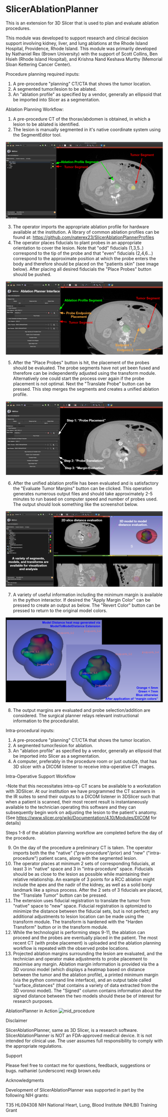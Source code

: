 # SlicerAblationPlanner

This is an extension for 3D Slicer that is used to plan and evaluate ablation procedures. 

This module was developed to support research and clinical decision support involving kidney, liver, and lung ablations at the Rhode Island Hospital, Providence, Rhode Island. This module was primarily developed by Nathaniel Rex (Brown University) with the support of Scott Collins, Ben Hsieh (Rhode Island Hospital), and Krishna Nand Keshava Murthy (Memorial Sloan Kettering Cancer Center). 

Procedure planning required inputs: 
1. A pre-procedure "planning" CT/CTA that shows the tumor location. 
2. A segmented tumor/lesion to be ablated. 
3. An "ablation profile" as specified by a vendor, generally an ellipsoid that be imported into Slicer as a segmentation. 

Ablation Planning Workflow:

1. A pre-procedure CT of the thorax/abdomen is obtained, in which a lesion to be ablated is identified. 
2. The lesion is manually segmented in it's native coordinate system using the SegmentEditor tool. 

![minimum_required_inputs](/Screenshots/minimum_required_inputs.PNG)

3. The operator imports the appropriate ablation profile for hardware available at the institution. A library of common ablation profiles can be found at: https://github.com/naterex23/SlicerAblationPlannerProfiles
4. The operator places fiducials to plant probes in an appropriate orientation to cover the lesion. Note that "odd" fiducials (1,3,5..) correspond to the tip of the probe and that "even" fiducials (2,4,6...) correspond to the approximate position at which the probe enters the body and therefore should be placed on the "patients skin" (see image below). After placing all desired fiducials the "Place Probes" button should be pushed. 

![minimum_required_placement](/Screenshots/minimum_required_placement.PNG)

5. After the "Place Probes" button is hit, the placement of the probes should be evaluated. The probe segments have not yet been fused and therefore can be independently adjusted using the transform module. Alternatively one could start the process over again if the probe placement is not optimal. Next the "Translate Probe" button can be pressed. This step merges the segments and creates a unified ablation profile. 

![ablation_steps](/Screenshots/ablation_steps.PNG)

6. After the unified ablation profile has been evaluated and is satisfactory the "Evaluate Tumor Margins" button can be clicked. This operation generates numerous output files and should take approximately 2-5 minutes to run based on computer speed and number of probes used. The output should look something like the screenshot below. 

![ablation_outputs](/Screenshots/ablation_outputs.PNG)

7. A variety of useful information including the minimum margin is available in the python interactor. If desired the "Apply Margin Color" can be pressed to create an output as below. The "Revert Color" button can be pressed to return to the original model colors. 

![margin_colors](/Screenshots/margin_colors.png)

8. The output margins are evaluated and probe selection/addition are considered. The surgical planner relays relevant instructional information to the proceduralist.

Intra-procedural inputs: 
1. A pre-procedure "planning" CT/CTA that shows the tumor location. 
2. A segmented tumor/lesion for ablation. 
3. An "ablation profile" as specified by a vendor, generally an ellipsoid that be imported into Slicer as a segmentation. 
4. A computer, preferably in the procedure room or just outside, that has 3D slicer with a DICOM listener to receive intra-operative CT images.  

Intra-Operative Support Workflow

-Note that this necessitates intra-op CT scans be available to a workstation with 3DSlicer. At our institution we have programmed the CT scanners in the IR suites to send their outputs to a DICOM listener in 3DSlicer such that when a patient is scanned, their most recent result is instantaneously available to the technician operating this software and they can subsequently begin work on adjusting the lesion to the patient's anatomy. (See https://www.slicer.org/wiki/Documentation/4.10/Modules/DICOM for details)

Steps 1-8 of the ablation planning workflow are completed before the day of the procedure. 

9. On the day of the procedure a preliminary CT is taken. The operator imports both the the "native" ("pre-procedure"/prior) and "new" ("intra-procedure") patient scans, along with the segmented lesion. 
10. The operator places at minimum 2 sets of corresponding fiducials, at least 3 in "native" space and 3 in "intra-procedure" space. Fiducials should be as close to the lesion as possible while maintaining their relative relationship. An example of 3 points for a RCC ablation might include the apex and the nadir of the kidney, as well as a solid bony landmark like a spinus process. After the 2 sets of 3 fiducials are placed, the "Translate Tumor" button can be pressed. 
11. The extension uses fiducial registration to translate the tumor from "native" space to "new" space. Fiducial registration is optomized to minimize the distance between the fiducial sets, but is not perfect; any additional adjustments to lesion location can be made using the transform module. The transform is hardened with the "Harden Transform" button or in the transform module. 
12. While the technologist is performing steps 9-11, the ablation can proceed and the probes are eventually placed in the patient. The most recent CT (with probe placement) is uploaded and the ablation planning workflow is repeated with the observed probe locations. 
13. Projected ablation margins surrounding the lesion are evaluated, and the technician and operator make adjustments to probe placement to maximise any margin. Ablation margin information is provided via the a 3D voronoi model (which displays a heatmap based on distance between the tumor and the ablation profile), a printed minimum margin (via the python command line interface), and an output table called "surface_distances" (that contains a variety of data extracted from the 3D voronoi model). The "Signed" column contains information about the signed distance between the two models should these be of interest for research purposes. 

AblationPlanner in Action
![mid_procedure](/Screenshots/mid_procedure.png)

Disclaimer

SlicerAblationPlanner, same as 3D Slicer, is a research software. SlicerAblationPlanner is NOT an FDA-approved medical device. It is not intended for clinical use. The user assumes full responsibility to comply with the appropriate regulations.

Support

Please feel free to contact me for questions, feedback, suggestions or bugs. 
nathaniel (underscore) rex@ brown.edu

Acknowledgments

Development of SlicerAblationPlanner was supported in part by the following NIH grants:

T35 HL094308 NIH National Heart, Lung, Blood Institute (NHLBI) Training Grant


